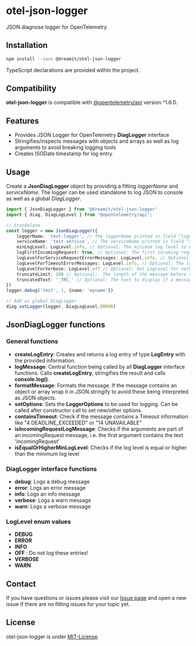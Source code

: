 # otel-json-logger

JSON diagnose logger for OpenTelemetry

## Installation

```sh
npm install --save @dreamit/otel-json-logger
```

TypeScript declarations are provided within the project.

## Compatibility

**otel-json-logger** is compatible with [@opentelemetry/api][1] version ^1.6.0.

## Features

-   Provides JSON Logger for OpenTelemetry **DiagLogger** interface
-   Stringifies/inspects messages with objects and arrays as well as log arguments to avoid breaking logging tools
-   Creates ISODate timestamp for log entry

## Usage

Create a **JsonDiagLogger** object by providing a fitting _loggerName_ and _serviceName_. The logger can be used standalone to log JSON to console as well as
a global _DiagLogger_.

```typescript
import { JsonDiagLogger } from '@dreamit/otel-json-logger'
import { diag, DiagLogLevel } from "@opentelemetry/api";

// Standalone
const logger = new JsonDiagLogger({
    loggerName: 'test-logger', // The loggerName printed in field "logger"
    serviceName: 'test-service', // The serviceName printed in field "serviceName"
    minLogLevel: LogLevel.info, // Optional: The minimum log level to use. Default: Does not check for min LogLevel.
    logFirstIncomingRequest: true, // Optional: The first incoming request will be logged. Other messages on debug level will be ignored. Default: false. Note: If you use diag.setLogger ensure that at least "LogLevel.debug" is set, otherwise the message will be ignored.
    logLevelForServiceRequestErrorMessages: LogLevel.info, // Optional: The log level to use for error message "Service request". These contain request information that might not be logged on error level.
    logLevelForTimeoutErrorMessages: LogLevel.info, // Optional: The log level to use for Timeout related messages. These might be of short nature and be downgraded or ignored.
    logLevelForVerbose: LogLevel.off // Optional: Set LogLevel for verbose entries or ignore them
    truncateLimit: 200 // Optional:  The length of the message before the message gets truncated. Default: undefined/0 (off).
    truncatedText: '_TRC_' // Optional: The text to display if a message is truncated.
})
logger.debug('test', 1, {name: 'myname'})

// Add as global DiagLogger
diag.setLogger(logger, DiagLogLevel.ERROR)
```

## JsonDiagLogger functions

### General functions

-   **createLogEntry**: Creates and returns a log entry of type **LogEntry** with the provided information.
-   **logMessage**: Central function being called by all **DiagLogger** interface functions. Calls **createLogEntry**, stringifies the result and calls **console.log()**.
-   **formatMessage**: Formats the message. If the message contains an object or array wrap it in JSON.stringify to avoid these being interpreted as JSON objects.
-   **setOptions**: Sets the **LoggerOptions** to be used for logging. Can be called after constructor call to set new/other options.
-   **containsTimeout**: Check if the message contains a Timeout information like "4 DEADLINE_EXCEEDED" or "14 UNAVAILABLE"
-   **isIncomingRequestLogMessage**: Checks if the arguments are part of an incomingRequest message, i.e. the first argument contains the text 'incomingRequest'
-   **isEqualOrHigherMinLogLevel**: Checks if the log level is equal or higher than the minimum log level

### DiagLogger interface functions

-   **debug**: Logs a debug message
-   **error**: Logs an error message
-   **info**: Logs an info message
-   **verbose**: Logs a warn message
-   **warn**: Logs a verbose message

### LogLevel enum values

-   **DEBUG**
-   **ERROR**
-   **INFO**
-   **OFF** : Do not log these entries!
-   **VERBOSE**
-   **WARN**

## Contact

If you have questions or issues please visit our [Issue page](https://github.com/dreamit-de/otel-json-logger/issues)
and open a new issue if there are no fitting issues for your topic yet.

## License

otel-json-logger is under [MIT-License](./LICENSE).

[1]: https://github.com/open-telemetry/opentelemetry-js
